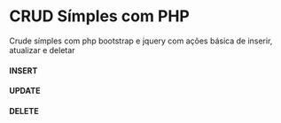 # CRUD Símples com PHP 

Crude símples com php bootstrap e jquery com ações básica de inserir, atualizar e deletar

#### INSERT
#### UPDATE
#### DELETE